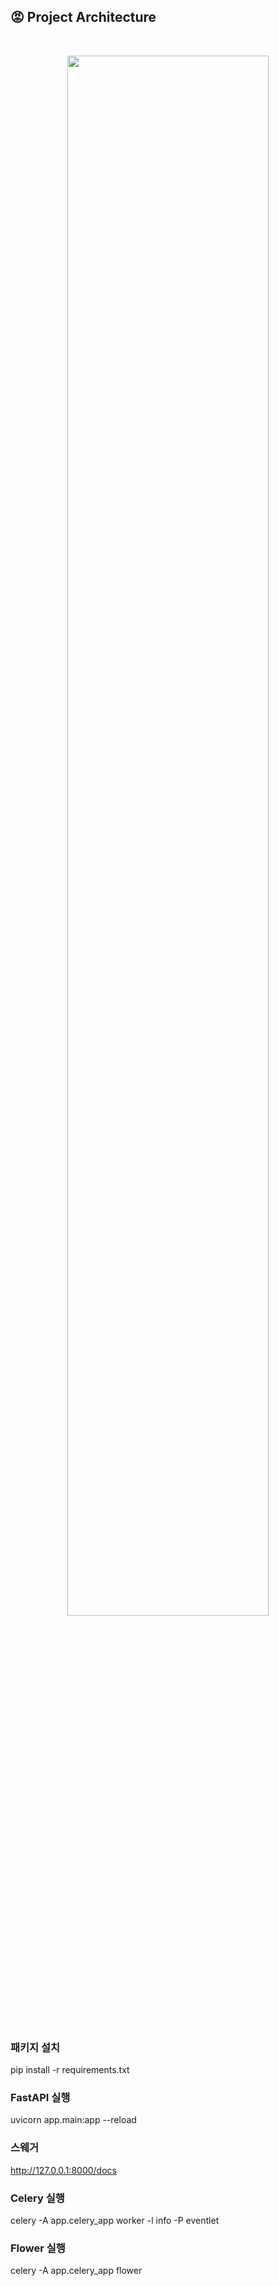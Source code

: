 ## 😡 Project Architecture
<br>
<p align="center">
  <img src="https://github.com/user-attachments/assets/280732e8-cec3-401c-b87e-e5f145097f9c" width="80%">
</p>
<br>

### 패키지 설치
pip install -r requirements.txt

### FastAPI 실행
uvicorn app.main:app --reload

### 스웨거 
http://127.0.0.1:8000/docs

### Celery 실행
celery -A app.celery_app worker -l info -P eventlet

### Flower 실행
celery -A app.celery_app flower


